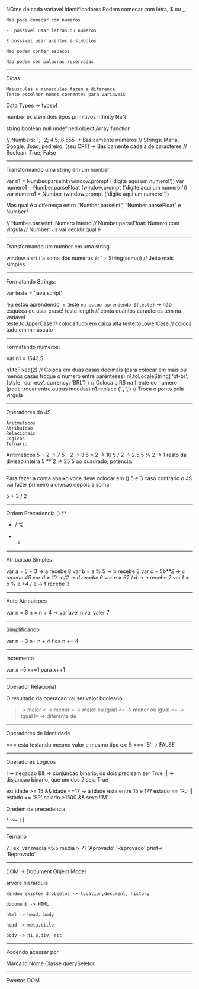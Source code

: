 NOme de cada variavel
identificadores
    Podem comecar com letra, $ ou _

    Nao pode comecar com numeros

    E  possivel usar letras ou numeros

    E possivel usar acentos e simbolos

    Nao podem conter espacos

    Nao podem ser palavras reservadas
_______________________________________________________________________________
Dicas

    Maiusculas e minusculas fazem a diferenca
    Tente escolher nomes coerentes para variaveis

Data Types -> typeof

number existem dois tipos primitivos
 Infinity
 NaN


string
boolean
null
undefined
object
    Array
function

// Numbers: 1; -2; 4.5; 6.555 -> Basicamente números
// Strings: Maria, Google, Joao, pedreiro, (seu CPF) -> Basicamente cadeia de caracteres
// Boolean: True; False

________________________________________________________________________

Transformando uma string em um number

var n1 = Number.parseInt (window.prompt ('digite aqui um numero!'))
var numero1 = Number.parseFloat (window.prompt ('digite aqui um numero!'))
var numero1 = Number (window.prompt ('digite aqui um numero!’))

Mas qual é a diferença entra “Number.parseInt”, “Number.parseFloat” e Number?

// Number.parseInt: Numero Inteiro
// Number.parseFloat: Numero com virgula
// Number: Js vai decidir qual é

________________________________________________________________________

Transformando um number em uma string

window.alert ('a soma dos numeros é: ' + String(soma))      // Jeito mais simples
________________________________________________________________________

Formatando Strings:

var teste = 'java script’

‘eu estou aprendendo’ + teste
`eu estou aprendendo ${teste}` -> não esqueça de usar crase!
teste.length                   // conta quantos caracteres tem na variável  
teste.toUpperCase        // coloca tudo em caixa alta
teste.toLowerCase        // coloca tudo em minúsculo 

________________________________________________________________________

Formatando números:

Var n1 = 1543.5

n1.toFixed(2)                                                                              // Coloca em duas casas decimais (para colocar em mais ou menos casas troque o numero entre parênteses)
n1.toLocaleString( ‘pt-br’,{style: ‘currecy’, currency: ‘BRL’} )    // Coloca o R$ na frente do numero (pode trocar entre outras                                                                                                                 moedas)
n1.replace (‘.’, ‘,’)         // Troca o ponto pela virgula
_______________________________________________________________________________

Operadores do JS

    Aritmeticos
    Atribuicao
    Relacionais
    Logicos
    Ternario


Aritimeticos
5 + 2 -> 7
5 - 2 -> 3
5 * 2 -> 10
5 / 2 -> 2.5
5 % 2 -> 1 resto da divisao inteira
5 ** 2 -> 25 5 ao quadrado, potencia.

_______________________________________________________________________________

Para fazer a conta abaixo voce deve colocar em () 5 e 3 
caso contrario o JS vai fazer primeiro a divisao depois a soma

5 + 3 / 2
_______________________________________________________________________________

Ordem Precedencia
()
**
* / %
+ -

_______________________________________________________________________________

Atribuicao Simples

var a = 5 + 3 -> a recebe 8
var b = a % 5 -> b recebe 3
var c = 5*b**2 -> c recebe 45
var d = 10 -a/2 -> d recebe 6
var e = 6*2 / d -> e recebe 2
var f = b % e +4 / e -> f recebe 3

_______________________________________________________________________________
Auto Atribuicoes

var n = 3
n = n + 4 -> variavel n vai valer 7

_______________________________________________________________________________

Simplificando

var n = 3
n= n + 4 fica n += 4

_______________________________________________________________________________

Incremento

var x =5
x+=1 para x++1
_______________________________________________________________________________

Operador Relacional

O resultado da operacao vai ser valor booleano.

> -> maior
< -> menor
>= -> maior ou igual 
<= -> menor ou igual
== -> igual
!= -> diferente de

_______________________________________________________________________________

Operadores de Identidade

=== esta testando mesmo valor e mesmo tipo
ex:
5 === '5' -> FALSE
_______________________________________________________________________________

Operadores Logicos

! -> negacao
&& -> conjuncao binario, os dois precisam ser True
|| -> disjuncao binario, que um dos 2 seja True

ex:
idade >= 15 && idade <=17 -> a idade esta entre 15 e 17?
estado == 'RJ || estado == 'SP'
salario >1500 && sexo !'M'

Oredem de precedencia

    ! && ||

_______________________________________________________________________________

Ternario

?
:
ex:
var media =5.5
media > 7? 'Aprovado':'Reprovado'
print-> 'Reprovado'

_______________________________________________________________________________

DOM -> Document Object Model

arvore hierarquia

    window existem 3 objetos -> location,document, history

    document -> HTML

    html -> head, body

    head -> meta,title

    body -> h1,p,div, etc
_______________________________________________________________________________

Podendo acessar por 
 
Marca
Id
Nome 
Classe
querySeletor

_______________________________________________________________________________

Eventos DOM







